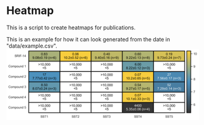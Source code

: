 # Heatmap

This is a script to create heatmaps for publications.

This is an example for how it can look generated from the date in "data/example.csv".
![Heatmap Example](https://github.com/Aephir/create_heatmap/blob/main/data/example_heatmap.png?raw=true)

